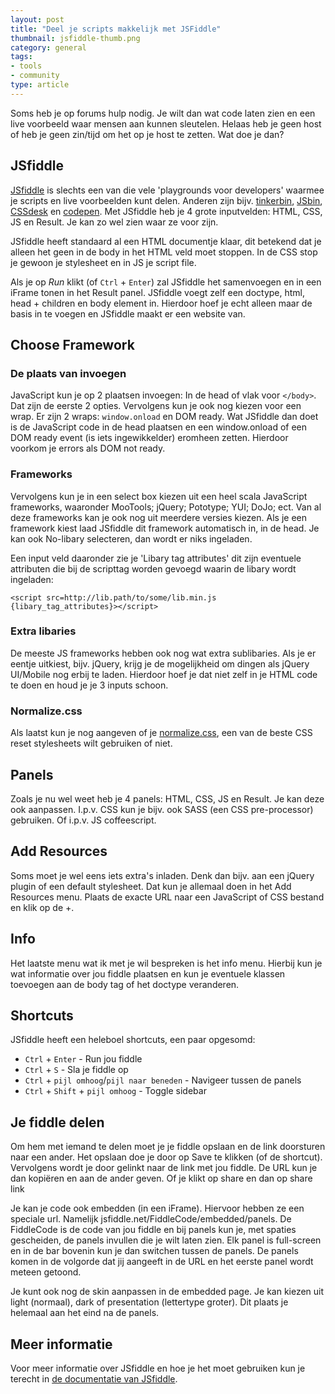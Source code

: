 ```yaml
---
layout: post
title: "Deel je scripts makkelijk met JSFiddle"
thumbnail: jsfiddle-thumb.png
category: general
tags:
- tools
- community
type: article
---
```

Soms heb je op forums hulp nodig. Je wilt dan wat code laten zien en een live
voorbeeld waar mensen aan kunnen sleutelen. Helaas heb je geen host of heb je
geen zin/tijd om het op je host te zetten. Wat doe je dan?

<!--more-->

## JSfiddle

[JSfiddle](http://jsfiddle.net) is slechts een van die vele 'playgrounds voor
developers' waarmee je scripts en live voorbeelden kunt delen. Anderen zijn
bijv. [tinkerbin](http://tinkerbin.com), [JSbin](http://jsbin.com),
[CSSdesk](http://cssdesk.com/) en [codepen](http://codepen.io/). Met JSfiddle
heb je 4 grote inputvelden: HTML, CSS, JS en Result. Je kan zo wel zien waar ze
voor zijn.

JSfiddle heeft standaard al een HTML documentje klaar, dit betekend dat je
alleen het geen in de body in het HTML veld moet stoppen. In de CSS stop je
gewoon je stylesheet en in JS je script file.

Als je op *Run* klikt (of `Ctrl` + `Enter`) zal JSfiddle het samenvoegen en in
een iFrame tonen in het Result panel. JSfiddle voegt zelf een doctype, html,
head + children en body element in. Hierdoor hoef je echt alleen maar de basis
in te voegen en JSfiddle maakt er een website van.

## Choose Framework

### De plaats van invoegen

JavaScript kun je op 2 plaatsen invoegen: In de head of vlak voor `</body>`.
Dat zijn de eerste 2 opties. Vervolgens kun je ook nog kiezen voor een wrap. Er
zijn 2 wraps: `window.onload` en DOM ready. Wat JSfiddle dan doet is de
JavaScript code in de head plaatsen en een window.onload of een DOM ready event
(is iets ingewikkelder) eromheen zetten. Hierdoor voorkom je errors als DOM not
ready.

### Frameworks

Vervolgens kun je in een select box kiezen uit een heel scala JavaScript
frameworks, waaronder MooTools; jQuery; Pototype; YUI; DoJo; ect. Van al deze
frameworks kan je ook nog uit meerdere versies kiezen. Als je een framework
kiest laad JSfiddle dit framework automatisch in, in de head. Je kan ook
No-libary selecteren, dan wordt er niks ingeladen.

Een input veld daaronder zie je 'Libary tag attributes' dit zijn eventuele
attributen die bij de scripttag worden gevoegd waarin de libary wordt
ingeladen:

    <script src=http://lib.path/to/some/lib.min.js {libary_tag_attributes}></script>

### Extra libaries

De meeste JS frameworks hebben ook nog wat extra sublibaries. Als je er eentje
uitkiest, bijv. jQuery, krijg je de mogelijkheid om dingen als jQuery UI/Mobile
nog erbij te laden. Hierdoor hoef je dat niet zelf in je HTML code te doen en
houd je je 3 inputs schoon.

### Normalize.css

Als laatst kun je nog aangeven of je
[normalize.css](https://github.com/necolas/normalize.css), een van de beste CSS
reset stylesheets wilt gebruiken of niet.

## Panels

Zoals je nu wel weet heb je 4 panels: HTML, CSS, JS en Result. Je kan deze ook
aanpassen. I.p.v. CSS kun je bijv. ook SASS (een CSS pre-processor) gebruiken.
Of i.p.v. JS coffeescript.

## Add Resources

Soms moet je wel eens iets extra's inladen. Denk dan bijv. aan een jQuery
plugin of een default stylesheet. Dat kun je allemaal doen in het Add Resources
menu. Plaats de exacte URL naar een JavaScript of CSS bestand en klik op de +.

## Info

Het laatste menu wat ik met je wil bespreken is het info menu. Hierbij kun je
wat informatie over jou fiddle plaatsen en kun je eventuele klassen toevoegen
aan de body tag of het doctype veranderen.

## Shortcuts

JSfiddle heeft een heleboel shortcuts, een paar opgesomd:

 - `Ctrl` + `Enter` - Run jou fiddle
 - `Ctrl` + `S` - Sla je fiddle op
 - `Ctrl` + `pijl omhoog`/`pijl naar beneden` - Navigeer tussen de panels
 - `Ctrl` + `Shift` + `pijl omhoog` - Toggle sidebar

## Je fiddle delen

Om hem met iemand te delen moet je je fiddle opslaan en de link doorsturen naar
een ander. Het opslaan doe je door op Save te klikken (of de shortcut).
Vervolgens wordt je door gelinkt naar de link met jou fiddle. De URL kun je dan
kopiëren en aan de ander geven. Of je klikt op share en dan op share link

Je kan je code ook embedden (in een iFrame). Hiervoor hebben ze een speciale
url. Namelijk jsfiddle.net/FiddleCode/embedded/panels. De FiddleCode is de code
van jou fiddle en bij panels kun je, met spaties gescheiden, de panels invullen
die je wilt laten zien. Elk panel is full-screen en in de bar bovenin kun je
dan switchen tussen de panels. De panels komen in de volgorde dat jij aangeeft
in de URL en het eerste panel wordt meteen getoond.

Je kunt ook nog de skin aanpassen in de embedded page. Je kan kiezen uit light
(normaal), dark of presentation (lettertype groter). Dit plaats je helemaal aan
het eind na de panels.

## Meer informatie

Voor meer informatie over JSfiddle en hoe je het moet gebruiken kun je terecht
in [de documentatie van JSfiddle](http://doc.jsfiddle.net/).
